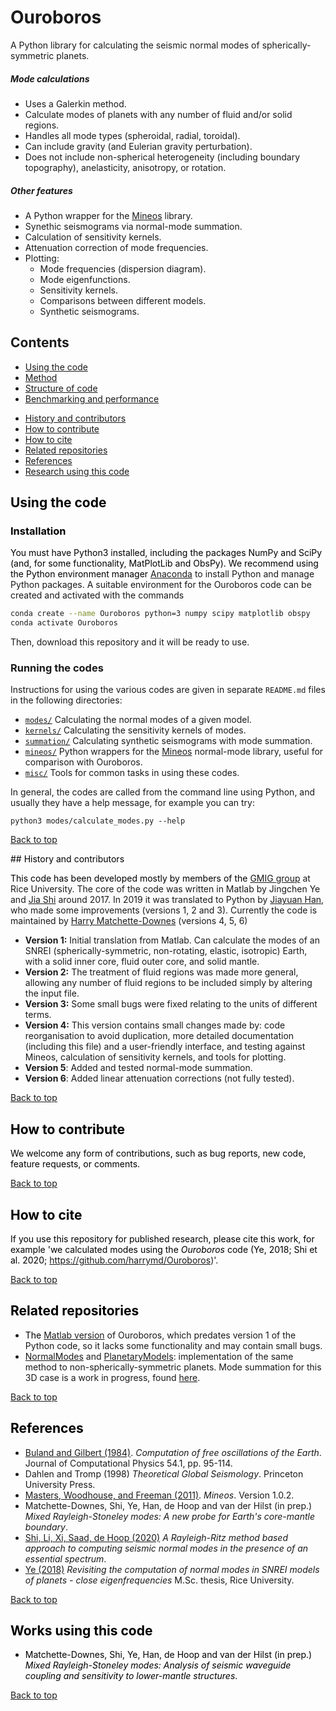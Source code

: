 # Ouroboros

A Python library for calculating the seismic normal modes of spherically-symmetric planets.

##### Mode calculations
 
 * Uses a Galerkin method.
 * Calculate modes of planets with any number of fluid and/or solid regions.
 * Handles all mode types (spheroidal, radial, toroidal).
 * Can include gravity (and Eulerian gravity perturbation).
 * Does not include non-spherical heterogeneity (including boundary topography), anelasticity, anisotropy, or rotation.

##### Other features
 
 * A Python wrapper for the [Mineos](https://geodynamics.org/cig/software/mineos/) library.
 * Synethic seismograms via normal-mode summation.
 * Calculation of sensitivity kernels.
 * Attenuation correction of mode frequencies.
 * Plotting:
    - Mode frequencies (dispersion diagram).
    - Mode eigenfunctions.
    - Sensitivity kernels.
    - Comparisons between different models.
    - Synthetic seismograms.

## Contents
  * [Using the code](#usage)
  * [Method](#method)
  * [Structure of code](#structure)
  * [Benchmarking and performance](#benchmarking)
  <!---*  [Examples](#examples) --->
  * [History and contributors](#history)
  * [How to contribute](#contribute)
  * [How to cite](#attribution)
  * [Related repositories](#related)
  * [References](#references)
  * [Research using this code](#applications)

<a style="color: #000000" name="usage"/>

## Using the code

### Installation

You must have Python3 installed, including the packages NumPy and SciPy (and, for some functionality, MatPlotLib and ObsPy). We recommend using the Python environment manager [Anaconda](https://docs.anaconda.com/anaconda/install/) to install Python and manage Python packages. A suitable environment for the Ouroboros code can be created and activated with the commands

```bash
conda create --name Ouroboros python=3 numpy scipy matplotlib obspy
conda activate Ouroboros
```
Then, download this repository and it will be ready to use.

### Running the codes

Instructions for using the various codes are given in separate `README.md` files in the following directories:

 * [`modes/`](modes/README.md) Calculating the normal modes of a given model.
 * [`kernels/`](kernels/README.md) Calculating the sensitivity kernels of modes.
 * [`summation/`](summation/README.md) Calculating synthetic seismograms with mode summation.
 * [`mineos/`](mineos/README.md) Python wrappers for the [Mineos](https://geodynamics.org/cig/software/mineos/) normal-mode library, useful for comparison with Ouroboros.
 * [`misc/`](misc/README.md) Tools for common tasks in using these codes.

In general, the codes are called from the command line using Python, and usually they have a help message, for example you can try:

```
python3 modes/calculate_modes.py --help
```

<a href="#top">Back to top</a>

<!--- <a style="color: #000000" name="examples"/>
## Examples 

<a href="#top">Back to top</a> --->

<a style="color: #000000" name="history"/>
## History and contributors

This code has been developed mostly by members of the [GMIG group](http://gmig.blogs.rice.edu/) at Rice University. The core of the code was written in Matlab by Jingchen Ye and [Jia Shi](https://sites.google.com/view/jiashi/) around 2017. In 2019 it was translated to Python by [Jiayuan Han](https://github.com/hanjiayuan236), who made some improvements (versions 1, 2 and 3). Currently the code is maintained by [Harry Matchette-Downes](http://web.mit.edu/hrmd/www/home.html) (versions 4, 5, 6)
 
 * **Version 1:** Initial translation from Matlab. Can calculate the modes of an SNREI (spherically-symmetric, non-rotating, elastic, isotropic) Earth, with a solid inner core, fluid outer core, and solid mantle.
 * **Version 2:** The treatment of fluid regions was made more general, allowing any number of fluid regions to be included simply by altering the input file.
 * **Version 3:** Some small bugs were fixed relating to the units of different terms.
 * **Version 4:** This version contains small changes made by: code reorganisation to avoid duplication, more detailed documentation (including this file) and a user-friendly interface, and testing against Mineos, calculation of sensitivity kernels, and tools for plotting.
 * **Version 5**: Added and tested normal-mode summation.
 * **Version 6**: Added linear attenuation corrections (not fully tested).

<a href="#top">Back to top</a>

<a style="color: #000000" name="contribute"/>

## How to contribute

We welcome any form of contributions, such as bug reports, new code, feature requests, or comments.

<a href="#top">Back to top</a>

<a style="color: #000000" name="attribution"/>

## How to cite

If you use this repository for published research, please cite this work, for example 'we calculated modes using the *Ouroboros* code (Ye, 2018; Shi et al. 2020; <https://github.com/harrymd/Ouroboros>)'.

<a href="#top">Back to top</a>

<a style="color: #000000" name="related"/>

## Related repositories

* The [Matlab version](https://github.com/js1019/RadialPNM) of Ouroboros, which predates version 1 of the Python code, so it lacks some functionality and may contain small bugs.
* [NormalModes](https://github.com/js1019/NormalModes) and [PlanetaryModels](https://github.com/js1019/PlanetaryModels): implementation of the same method to non-spherically-symmetric planets. Mode summation for this 3D case is a work in progress, found [here](https://github.com/harrymd/NMSummation).

<a href="#top">Back to top</a>

<a style="color: #000000" name="references"/>

## References

* [Buland and Gilbert (1984)](https://doi.org/10.1016/0021-9991(84)90141-4). *Computation of free oscillations of the Earth*. Journal of Computational Physics 54.1, pp. 95-114.
* Dahlen and Tromp (1998) *Theoretical Global Seismology*. Princeton University Press.
* [Masters, Woodhouse, and Freeman (2011)](https://geodynamics.org/cig/software/mineos/). *Mineos*. Version 1.0.2.
* Matchette-Downes, Shi, Ye, Han, de Hoop and van der Hilst (in prep.) *Mixed Rayleigh-Stoneley modes: A new probe for Earth's core-mantle boundary*.
* [Shi, Li, Xi, Saad, de Hoop (2020)](https://arxiv.org/abs/1906.11082) *A Rayleigh-Ritz method based approach tocomputing seismic normal modes in the presence of an essential spectrum*.
* [Ye (2018)](https://scholarship.rice.edu/handle/1911/104942) *Revisiting the computation of normal modes in SNREI models of planets - close eigenfrequencies* M.Sc. thesis, Rice University.

<a href="#top">Back to top</a>

<a style="color: #000000" name="applications"/>

## Works using this code

* Matchette-Downes, Shi, Ye, Han, de Hoop and van der Hilst (in prep.) *Mixed Rayleigh-Stoneley modes: Analysis of seismic waveguide coupling and sensitivity to lower-mantle structures*.

<a href="#top">Back to top</a>